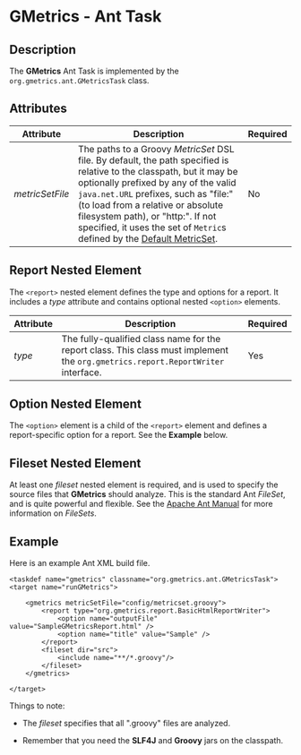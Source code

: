 # GMetrics - Ant Task

## Description

  The **GMetrics** Ant Task is implemented by the `org.gmetrics.ant.GMetricsTask` class.

## Attributes

| **Attribute**   | **Description**                                                | **Required**           
|-----------------|----------------------------------------------------------------|------------------------
| *metricSetFile*  | The paths to a Groovy *MetricSet* DSL file. By default, the path specified is relative to the classpath, but it may be optionally prefixed by any of the valid `java.net.URL` prefixes, such as "file:" (to load from a relative or absolute filesystem path), or "http:". If not specified, it uses the set of `Metric`s defined by the [Default MetricSet](./DefaultMetricSet). | No


## Report Nested Element

  The `<report>` nested element defines the type and options for a report. It includes a *type* attribute and contains optional nested `<option>` elements.

| **Attribute**   | **Description**                                                | **Required**           
|-----------------|----------------------------------------------------------------|------------------------
| *type*          | The fully-qualified class name for the report class. This class must implement the `org.gmetrics.report.ReportWriter` interface. | Yes                   

## Option Nested Element

  The `<option>` element is a child of the `<report>` element and defines a
  report-specific option for a report. See the **Example** below.

## Fileset Nested Element

  At least one *fileset* nested element is required, and is used to specify the source files that **GMetrics** should analyze. This is the standard Ant *FileSet*, and is quite powerful and flexible. See the [Apache Ant Manual](http://ant.apache.org/manual/index.html) for more information on *FileSets*.


## Example

  Here is an example Ant XML build file.

```
<taskdef name="gmetrics" classname="org.gmetrics.ant.GMetricsTask">
<target name="runGMetrics">

    <gmetrics metricSetFile="config/metricset.groovy">
        <report type="org.gmetrics.report.BasicHtmlReportWriter">
            <option name="outputFile" value="SampleGMetricsReport.html" />
            <option name="title" value="Sample" />
        </report>
        <fileset dir="src">
            <include name="**/*.groovy"/>
        </fileset>
    </gmetrics>

</target>
```

  Things to note:

  * The *fileset* specifies that all ".groovy" files are analyzed.

  * Remember that you need the **SLF4J** and **Groovy** jars on the classpath.
